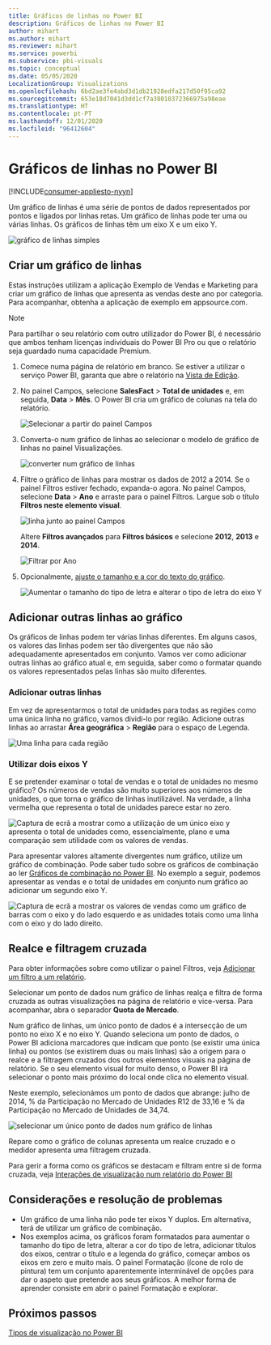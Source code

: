 ```yaml
---
title: Gráficos de linhas no Power BI
description: Gráficos de linhas no Power BI
author: mihart
ms.author: mihart
ms.reviewer: mihart
ms.service: powerbi
ms.subservice: pbi-visuals
ms.topic: conceptual
ms.date: 05/05/2020
LocalizationGroup: Visualizations
ms.openlocfilehash: 6bd2ae3fe4abd3d1db21928edfa217d50f95ca92
ms.sourcegitcommit: 653e18d7041d3dd1cf7a38010372366975a98eae
ms.translationtype: HT
ms.contentlocale: pt-PT
ms.lasthandoff: 12/01/2020
ms.locfileid: "96412604"
---
```

# <a name="line-charts-in-power-bi"></a>Gráficos de linhas no Power BI

[!INCLUDE[consumer-appliesto-nyyn](../includes/consumer-appliesto-nyyn.md)]

Um gráfico de linhas é uma série de pontos de dados representados por pontos e ligados por linhas retas. Um gráfico de linhas pode ter uma ou várias linhas. Os gráficos de linhas têm um eixo X e um eixo Y. 

![gráfico de linhas simples](media/power-bi-line-charts/power-bi-line.png)



## <a name="create-a-line-chart"></a>Criar um gráfico de linhas
Estas instruções utilizam a aplicação Exemplo de Vendas e Marketing para criar um gráfico de linhas que apresenta as vendas deste ano por categoria. Para acompanhar, obtenha a aplicação de exemplo em appsource.com.

> [!NOTE]
> Para partilhar o seu relatório com outro utilizador do Power BI, é necessário que ambos tenham licenças individuais do Power BI Pro ou que o relatório seja guardado numa capacidade Premium.

1. Comece numa página de relatório em branco. Se estiver a utilizar o serviço Power BI, garanta que abre o relatório na [Vista de Edição](../create-reports/service-interact-with-a-report-in-editing-view.md).

2. No painel Campos, selecione **SalesFact** \> **Total de unidades** e, em seguida, **Data** > **Mês**.  O Power BI cria um gráfico de colunas na tela do relatório.

    ![Selecionar a partir do painel Campos](media/power-bi-line-charts/power-bi-step1.png)

4. Converta-o num gráfico de linhas ao selecionar o modelo de gráfico de linhas no painel Visualizações. 

    ![converter num gráfico de linhas](media/power-bi-line-charts/power-bi-convert-to-line.png)
   

4. Filtre o gráfico de linhas para mostrar os dados de 2012 a 2014. Se o painel Filtros estiver fechado, expanda-o agora. No painel Campos, selecione **Data** \> **Ano** e arraste para o painel Filtros. Largue sob o título **Filtros neste elemento visual**. 
     
    ![linha junto ao painel Campos](media/power-bi-line-charts/power-bi-year-filter.png)

    Altere **Filtros avançados** para **Filtros básicos** e selecione **2012**, **2013** e **2014**.

    ![Filtrar por Ano](media/power-bi-line-charts/power-bi-filter-year.png)

6. Opcionalmente, [ajuste o tamanho e a cor do texto do gráfico](power-bi-visualization-customize-title-background-and-legend.md). 

    ![Aumentar o tamanho do tipo de letra e alterar o tipo de letra do eixo Y](media/power-bi-line-charts/power-bi-line-3years.png)

## <a name="add-additional-lines-to-the-chart"></a>Adicionar outras linhas ao gráfico
Os gráficos de linhas podem ter várias linhas diferentes. Em alguns casos, os valores das linhas podem ser tão divergentes que não são adequadamente apresentados em conjunto. Vamos ver como adicionar outras linhas ao gráfico atual e, em seguida, saber como o formatar quando os valores representados pelas linhas são muito diferentes. 

### <a name="add-additional-lines"></a>Adicionar outras linhas
Em vez de apresentarmos o total de unidades para todas as regiões como uma única linha no gráfico, vamos dividi-lo por região. Adicione outras linhas ao arrastar **Área geográfica** > **Região** para o espaço de Legenda.

   ![Uma linha para cada região](media/power-bi-line-charts/power-bi-line-regions.png)


### <a name="use-two-y-axes"></a>Utilizar dois eixos Y
E se pretender examinar o total de vendas e o total de unidades no mesmo gráfico? Os números de vendas são muito superiores aos números de unidades, o que torna o gráfico de linhas inutilizável. Na verdade, a linha vermelha que representa o total de unidades parece estar no zero.

   ![Captura de ecrã a mostrar como a utilização de um único eixo y apresenta o total de unidades como, essencialmente, plano e uma comparação sem utilidade com os valores de vendas.](media/power-bi-line-charts/power-bi-diverging.png)

Para apresentar valores altamente divergentes num gráfico, utilize um gráfico de combinação. Pode saber tudo sobre os gráficos de combinação ao ler [Gráficos de combinação no Power BI](power-bi-visualization-combo-chart.md). No exemplo a seguir, podemos apresentar as vendas e o total de unidades em conjunto num gráfico ao adicionar um segundo eixo Y. 

   ![Captura de ecrã a mostrar os valores de vendas como um gráfico de barras com o eixo y do lado esquerdo e as unidades totais como uma linha com o eixo y do lado direito.](media/power-bi-line-charts/power-bi-dual-axes.png)

## <a name="highlighting-and-cross-filtering"></a>Realce e filtragem cruzada
Para obter informações sobre como utilizar o painel Filtros, veja [Adicionar um filtro a um relatório](../create-reports/power-bi-report-add-filter.md).

Selecionar um ponto de dados num gráfico de linhas realça e filtra de forma cruzada as outras visualizações na página de relatório e vice-versa. Para acompanhar, abra o separador **Quota de Mercado**.  

Num gráfico de linhas, um único ponto de dados é a intersecção de um ponto no eixo X e no eixo Y. Quando seleciona um ponto de dados, o Power BI adiciona marcadores que indicam que ponto (se existir uma única linha) ou pontos (se existirem duas ou mais linhas) são a origem para o realce e a filtragem cruzados dos outros elementos visuais na página de relatório. Se o seu elemento visual for muito denso, o Power BI irá selecionar o ponto mais próximo do local onde clica no elemento visual.

Neste exemplo, selecionámos um ponto de dados que abrange: julho de 2014, % da Participação no Mercado de Unidades R12 de 33,16 e % da Participação no Mercado de Unidades de 34,74.

![selecionar um único ponto de dados num gráfico de linhas](media/power-bi-line-charts/power-bi-single-select.png)

Repare como o gráfico de colunas apresenta um realce cruzado e o medidor apresenta uma filtragem cruzada.

Para gerir a forma como os gráficos se destacam e filtram entre si de forma cruzada, veja [Interações de visualização num relatório do Power BI](../create-reports/service-reports-visual-interactions.md)

## <a name="considerations-and-troubleshooting"></a>Considerações e resolução de problemas
* Um gráfico de uma linha não pode ter eixos Y duplos.  Em alternativa, terá de utilizar um gráfico de combinação.
* Nos exemplos acima, os gráficos foram formatados para aumentar o tamanho do tipo de letra, alterar a cor do tipo de letra, adicionar títulos dos eixos, centrar o título e a legenda do gráfico, começar ambos os eixos em zero e muito mais. O painel Formatação (ícone de rolo de pintura) tem um conjunto aparentemente interminável de opções para dar o aspeto que pretende aos seus gráficos. A melhor forma de aprender consiste em abrir o painel Formatação e explorar.

## <a name="next-steps"></a>Próximos passos

[Tipos de visualização no Power BI](power-bi-visualization-types-for-reports-and-q-and-a.md)





